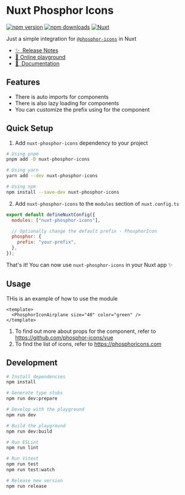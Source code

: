 # Nuxt Phosphor Icons

[![npm version][npm-version-src]][npm-version-href]
[![npm downloads][npm-downloads-src]][npm-downloads-href]
[![Nuxt][nuxt-src]][nuxt-href]

Just a simple integration for [`@phosphor-icons`](https://github.com/phosphor-icons/vue) in Nuxt

- [✨ &nbsp;Release Notes](/CHANGELOG.md)
- [🏀 Online playground](https://stackblitz.com/edit/nuxt-phosphor-icons?file=playground%2Fapp.vue)
- [📖 &nbsp;Documentation](https://phosphoricons.com)

## Features

- There is auto imports for components
- There is also lazy loading for components
- You can customize the prefix using for the component

## Quick Setup

1. Add `nuxt-phosphor-icons` dependency to your project

```bash
# Using pnpm
pnpm add -D nuxt-phosphor-icons

# Using yarn
yarn add --dev nuxt-phosphor-icons

# Using npm
npm install --save-dev nuxt-phosphor-icons
```

2. Add `nuxt-phosphor-icons` to the `modules` section of `nuxt.config.ts`

```js
export default defineNuxtConfig({
  modules: ["nuxt-phosphor-icons"],

  // Optionally change the default prefix - PhosphorIcon
  phosphor: {
    prefix: "your-prefix",
  },
});
```

That's it! You can now use `nuxt-phosphor-icons` in your Nuxt app ✨

## Usage

THis is an example of how to use the module

```vue
<template>
  <PhosphorIconAirplane size="40" color="green" />
</template>
```

1. To find out more about props for the component, refer to <https://github.com/phosphor-icons/vue>
2. To find the list of icons, refer to <https://phosphoricons.com>

## Development

```bash
# Install dependencies
npm install

# Generate type stubs
npm run dev:prepare

# Develop with the playground
npm run dev

# Build the playground
npm run dev:build

# Run ESLint
npm run lint

# Run Vitest
npm run test
npm run test:watch

# Release new version
npm run release
```

<!-- Badges -->

[npm-version-src]: https://img.shields.io/npm/v/nuxt-phosphor-icons/latest.svg?style=flat&colorA=18181B&colorB=28CF8D
[npm-version-href]: https://npmjs.com/package/nuxt-phosphor-icons
[npm-downloads-src]: https://img.shields.io/npm/dm/nuxt-phosphor-icons.svg?style=flat&colorA=18181B&colorB=28CF8D
[npm-downloads-href]: https://npmjs.com/package/nuxt-phosphor-icons
[license-src]: https://img.shields.io/npm/l/nuxt-phosphor-icons.svg?style=flat&colorA=18181B&colorB=28CF8D
[license-href]: https://npmjs.com/package/nuxt-phosphor-icons
[nuxt-src]: https://img.shields.io/badge/Nuxt-18181B?logo=nuxt.js
[nuxt-href]: https://nuxt.com
